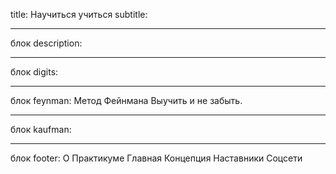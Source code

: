 title: Научиться учиться
subtitle:


___________________________
блок description:



___________________________
блок digits:






















___________________________
блок feynman:
Метод Фейнмана
Выучить и не забыть.


___________________________
блок kaufman:






___________________________
блок footer:
О Практикуме
Главная
Концепция
Наставники
Соцсети
